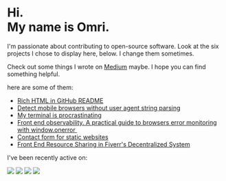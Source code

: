 # Hi.<br>My name is Omri.

I'm passionate about contributing to open-source software. Look at the six projects I chose to display here, below. I change them sometimes.

Check out some things I wrote on [Medium](https://medium.com/@omrilotan) maybe. I hope you can find something helpful.


here are some of them:

- [Rich HTML in GitHub README](https://medium.com/@omrilotan/rich-html-in-github-readme-bfb3de791441)
- [Detect mobile browsers without user agent string parsing](https://medium.com/fiverr-engineering/detect-mobile-browsers-without-user-agent-string-parsing-66e3694ce8cd)
- [My terminal is procrastinating ](https://medium.com/@omrilotan/my-terminal-is-procrastinating-c4cd520c373c)
- [Front end observability. A practical guide to browsers error monitoring with window.onerror ‍](https://medium.com/fiverr-engineering/front-end-observability-a-practical-guide-to-browsers-error-monitoring-with-window-onerror-307f7a93deef)
- [Contact form for static websites](https://medium.com/@omrilotan/contact-form-for-static-websites-56650393f78c)
- [Front End Resource Sharing in Fiverr's Decentralized System](https://medium.com/fiverr-engineering/front-end-dependency-sharing-19ed0ce9089e)

I've been recently active on:

[![](https://github-readme-stats.vercel.app/api/pin/?username=fiverr&repo=eslint-config-fiverr&show_owner=true)](https://github.com/fiverr/eslint-config-fiverr)
[![](https://github-readme-stats.vercel.app/api/pin/?username=fiverr&repo=failed-to-load&show_owner=true)](https://github.com/fiverr/failed-to-load)
[![](https://github-readme-stats.vercel.app/api/pin/?username=fiverr&repo=page-timing&show_owner=true)](https://github.com/fiverr/page-timing)
[![](https://github-readme-stats.vercel.app/api/pin/?username=gorangajic&repo=isbot&show_owner=true)](https://github.com/gorangajic/isbot)